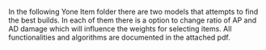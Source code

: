 In the following Yone Item folder there are two models that attempts to find the best builds. In each of them there is a option to change ratio of AP and AD damage which will influence the weights for selecting items. All functionalities and algorithms are documented in the attached pdf.
